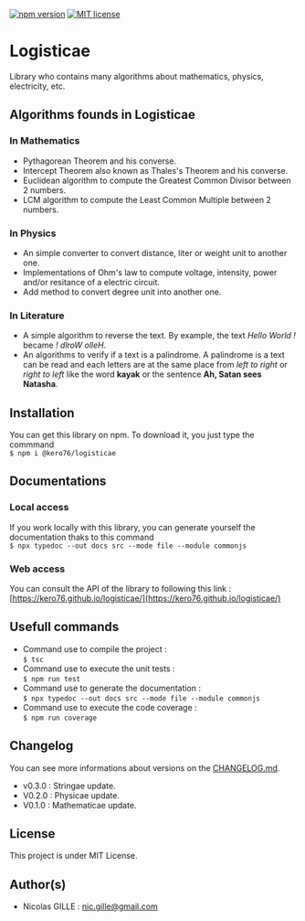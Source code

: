 [![npm version](https://img.shields.io/npm/v/@kero76/logisticae)](https://www.npmjs.com/package/@kero76/logisticae)
[![MIT license](https://img.shields.io/badge/License-MIT-blue.svg)](https://github.com/Kero76/logisticae/blob/master/LICENSE)

# Logisticae

Library who contains many algorithms about mathematics, physics, electricity, etc.

## Algorithms founds in Logisticae

### In Mathematics

- Pythagorean Theorem and his converse.
- Intercept Theorem  also known as Thales's Theorem and his converse.
- Euclidean algorithm to compute the Greatest Common Divisor between 2 numbers.
- LCM algorithm to compute the Least Common Multiple between 2 numbers.

### In Physics 

- An simple converter to convert distance, liter or weight unit to another one.
- Implementations of Ohm's law to compute voltage, intensity, power and/or resitance of a electric circuit.
- Add method to convert degree unit into another one.

### In Literature

- A simple algorithm to reverse the text. By example, the text *Hello World !* became *! dlroW olleH*.
- An algorithms to verify if a text is a palindrome. A palindrome is a text can be read and each letters are at the same place from *left to right* or *right to left* like the word **kayak** or the sentence **Ah, Satan sees Natasha**.

## Installation 

You can get this library on npm.
To download it, you just type the commmand  
`$ npm i @kero76/logisticae`

## Documentations

### Local access 

If you work locally with this library, you can generate yourself the documentation thaks to this command  
`$ npx typedoc --out docs src --mode file --module commonjs`

### Web access 

You can consult the API of the library to following this link : [https://kero76.github.io/logisticae/](https://kero76.github.io/logisticae/)

## Usefull commands

- Command use to compile the project :  
  `$ tsc`
- Command use to execute the unit tests :  
  `$ npm run test`
- Command use to generate the documentation :  
`$ npx typedoc --out docs src --mode file --module commonjs`
- Command use to execute the code coverage :  
`$ npm run coverage`

## Changelog 

You can see more informations about versions on the [CHANGELOG.md](https://github.com/Kero76/logisticae/blob/master/CHANGELOG.md).

- v0.3.0 : Stringae update.
- V0.2.0 : Physicae update.
- V0.1.0 : Mathematicae update.

## License

This project is under MIT License.

## Author(s)

- Nicolas GILLE : <nic.gille@gmail.com>
